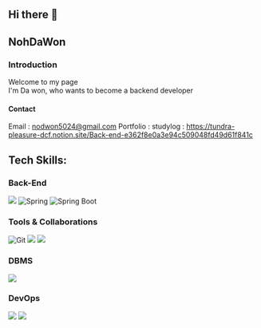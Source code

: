 ## Hi there 👋
## NohDaWon
### Introduction

Welcome to my page<br>
I'm Da won, who wants to become a backend developer<br>

#### Contact
Email : nodwon5024@gmail.com
Portfolio : 
studylog : https://tundra-pleasure-dcf.notion.site/Back-end-e362f8e0a3e94c509048fd49d61f841c

## Tech Skills:

### Back-End
<img src="https://img.shields.io/badge/JAVA-007396?style=for-the-badge&logo=java&logoColor=white"> ![Spring](https://img.shields.io/badge/-Spring-6DB33F?style=for-the-badge&logo=spring&logoColor=white)
![Spring Boot](https://img.shields.io/badge/-SpringBoot-6DB33F?style=for-the-badge&logo=springboot&logoColor=white)<br>

### Tools & Collaborations
![Git](https://img.shields.io/badge/-Git-F05032?style=for-the-badge&logo=git&logoColor=white)
<img src="https://img.shields.io/badge/github-181717?style=for-the-badge&logo=github&logoColor=white">
<img src="https://img.shields.io/badge/bootstrap-7952B3?style=for-the-badge&logo=bootstrap&logoColor=white">

### DBMS
<img src="https://img.shields.io/badge/mysql-4479A1?style=for-the-badge&logo=mysql&logoColor=white">

### DevOps
<img src="https://img.shields.io/badge/aws-232F3E?style=for-the-badge&logo=aws&logoColor=white"> <img src="https://img.shields.io/badge/docker-2496ED?style=for-the-badge&logo=docker&logoColor=white">

